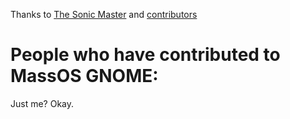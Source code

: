 Thanks to [The Sonic Master](https://github.com/TheSonicMaster) and [contributors](https://github.com/TheSonicMaster/MassOS/blob/main/contributors.md)

# People who have contributed to MassOS GNOME:

Just me? Okay.
